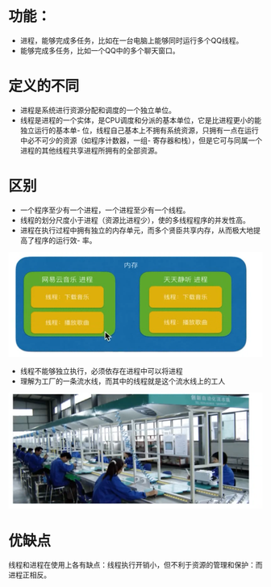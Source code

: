 # 功能：   
- 进程，能够完成多任务，比如在一台电脑上能够同时运行多个QQ线程。
- 能够完成多任务，比如一个QQ中的多个聊天窗口。
# 定义的不同
- 进程是系统进行资源分配和调度的一个独立单位。
- 线程是进程的一个实体，是CPU调度和分派的基本单位，它是比进程更小的能独立运行的基本单- 位，线程自己基本上不拥有系统资源，只拥有一点在运行中必不可少的资源（如程序计数器，一组- 寄存器和栈），但是它可与同属一个进程的其他线程共享进程所拥有的全部资源。
# 区别
- 一个程序至少有一个进程，一个进程至少有一个线程。
- 线程的划分尺度小于进程（资源比进程少），使的多线程程序的并发性高。
- 进程在执行过程中拥有独立的内存单元，而多个贤臣共享内存，从而极大地提高了程序的运行效- 率。

![](./images/5-1.png)

- 线程不能够独立执行，必须依存在进程中可以将进程
- 理解为工厂的一条流水线，而其中的线程就是这个流水线上的工人

![](./images/5-2.png)

# 优缺点

线程和进程在使用上各有缺点：线程执行开销小，但不利于资源的管理和保护：而进程正相反。